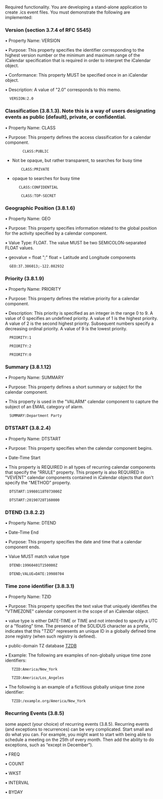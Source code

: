 Required functionality. You are developing a stand-alone application to create .ics event files. You must demonstrate the following are implemented:

### Version (section 3.7.4 of RFC 5545)
• Property Name:  VERSION

• Purpose:  This property specifies the identifier corresponding to the
      highest version number or the minimum and maximum range of the
      iCalendar specification that is required in order to interpret the
      iCalendar object.

• Conformance:  This property MUST be specified once in an iCalendar object.

• Description:  A value of "2.0" corresponds to this memo.

      VERSION:2.0

### Classification (3.8.1.3). Note this is a way of users designating events as public (default), private, or confidential.
• Property Name:  CLASS

• Purpose:  This property defines the access classification for a calendar component.

            CLASS:PUBLIC
  - Not be opaque, but rather transparent, to searches for busy time

            CLASS:PRIVATE 
 
   - opaque to searches for busy time

            CLASS:CONFIDENTIAL

             CLASS:TOP-SECRET

### Geographic Position (3.8.1.6)
• Property Name:  GEO

• Purpose:  This property specifies information related to the global position for the activity specified by a calendar component.

•  Value Type:  FLOAT.  The value MUST be two SEMICOLON-separated FLOAT values.

• geovalue   = float ";" float 
             = Latitude and Longitude components

      GEO:37.386013;-122.082932

### Priority (3.8.1.9)
• Property Name:  PRIORITY

•  Purpose:  This property defines the relative priority for a calendar component.

• Description:  This priority is specified as an integer in the range 0
      to 9.  A value of 0 specifies an undefined priority.  A value of 1
      is the highest priority.  A value of 2 is the second highest
      priority.  Subsequent numbers specify a decreasing ordinal
      priority.  A value of 9 is the lowest priority.


      PRIORITY:1

      PRIORITY:2

      PRIORITY:0

### Summary (3.8.1.12)
• Property Name:  SUMMARY

•  Purpose:  This property defines a short summary or subject for the calendar component.

• This property is used in the "VALARM" calendar component to capture the subject of an EMAIL category of alarm.

      SUMMARY:Department Party

### DTSTART (3.8.2.4)
• Property Name:  DTSTART

• Purpose:  This property specifies when the calendar component begins.

• Date-Time Start

• This property is
      REQUIRED in all types of recurring calendar components that
      specify the "RRULE" property.  This property is also REQUIRED in
      "VEVENT" calendar components contained in iCalendar objects that
      don't specify the "METHOD" property.

      DTSTART:19980118T073000Z

      DTSTART:20190728T160000

### DTEND (3.8.2.2)
• Property Name:  DTEND

• Date-Time End

• Purpose:  This property specifies the date and time that a calendar component ends.

• Value MUST match value type

      DTEND:19960401T150000Z

      DTEND;VALUE=DATE:19980704



### Time zone identifier (3.8.3.1)
• Property Name:  TZID

•  Purpose:  This property specifies the text value that uniquely
      identifies the "VTIMEZONE" calendar component in the scope of an
      iCalendar object.

• value type is either DATE-TIME or TIME and not intended to specify a UTC
      or a "floating" time.  The presence of the SOLIDUS character as a
      prefix, indicates that this "TZID" represents an unique ID in a
      globally defined time zone registry (when such registry is
      defined).

• public-domain TZ database [TZDB](https://tools.ietf.org/html/rfc5545#ref-TZDB)

• Example:  The following are examples of non-globally unique time zone identifiers:

       TZID:America/New_York

       TZID:America/Los_Angeles

• The following is an example of a fictitious globally unique time
      zone identifier:

       TZID:/example.org/America/New_York

### Recurring Events (3.8.5)
some aspect (your choice) of recurring events (3.8.5). Recurring events 
(and exceptions to recurrences) can be very complicated. Start small and do
what you can. For example, you might want to start with being able to
schedule a meeting on the 25th of every month. Then add the ability to do
exceptions, such as “except in December”).

• FREQ

• COUNT

• WKST

• INTERVAL

• BYDAY


